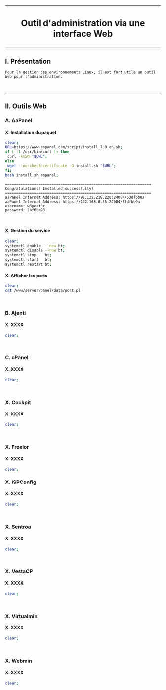 ------------------------------------------------------------------------------------------------------------------------------------------------
# <p align='center'> Outil d'administration via une interface Web </p>

------------------------------------------------------------------------------------------------------------------------------------------------
## I. Présentation
```
Pour la gestion des environnements Linux, il est fort utile un outil Web pour l'administration.
```

<br />

------------------------------------------------------------------------------------------------------------------------------------------------
## II. Outils Web
### A. AaPanel
#### X. Installation du paquet
```bash
clear;
URL=https://www.aapanel.com/script/install_7.0_en.sh;
if [ -f /usr/bin/curl ]; then
 curl -ksSO "$URL";
else
 wget --no-check-certificate -O install.sh "$URL";
fi;
bash install.sh aapanel;
```

```
==================================================================
Congratulations! Installed successfully!
==================================================================
aaPanel Internet Address: https://92.132.218.220:24084/53dfbb0a
aaPanel Internal Address: https://192.168.0.55:24084/53dfbb0a
username: w3yoat0r
password: 2af6bc98
```



<br />


#### X. Gestion du service
```bash
clear;
systemctl enable  --now bt;
systemctl disable --now bt;
systemctl stop    bt;
systemctl start   bt;
systemctl restart bt;
```

#### X. Afficher les ports
```bash
clear;
cat /www/server/panel/data/port.pl
```

<br />

### B. Ajenti
#### X. XXXX
```bash
clear;
```

<br />

### C. cPanel
#### X. XXXX
```bash
clear;
```

<br />

### X. Cockpit
#### X. XXXX
```bash
clear;
```

<br />

### X. Froxlor
#### X. XXXX
```bash
clear;
```

### X. ISPConfig
#### X. XXXX
```bash
clear;
```

<br />

### X. Sentroa
#### X. XXXX
```bash
clear;
```

<br />

### X. VestaCP
#### X. XXXX
```bash
clear;
```

<br />

### X. Virtualmin
#### X. XXXX
```bash
clear;
```

<br />

### X. Webmin
#### X. XXXX
```bash
clear;
```
